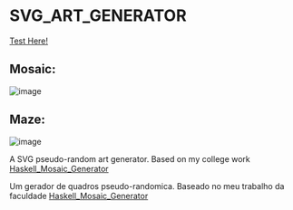 # SVG_ART_GENERATOR

[Test Here!](https://svg-art-generator.netlify.app)

## Mosaic:
![image](https://user-images.githubusercontent.com/84574865/155655637-82299c69-c492-4192-8284-cfb9be0aa18f.png)

## Maze:
![image](https://user-images.githubusercontent.com/84574865/155655702-b04ae0d5-934e-4c04-b6f2-4494f6c399ed.png)

A SVG pseudo-random art generator. Based on my college work [Haskell_Mosaic_Generator](https://github.com/Julio-Cesar-PC/Haskell_Mosaic_Generator)

Um gerador de quadros pseudo-randomica. Baseado no meu trabalho da faculdade [Haskell_Mosaic_Generator](https://github.com/Julio-Cesar-PC/Haskell_Mosaic_Generator)
